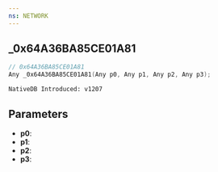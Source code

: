 ```yaml
---
ns: NETWORK
---
```

## _0x64A36BA85CE01A81

```c
// 0x64A36BA85CE01A81
Any _0x64A36BA85CE01A81(Any p0, Any p1, Any p2, Any p3);
```

```
NativeDB Introduced: v1207
```

## Parameters
* **p0**:
* **p1**:
* **p2**:
* **p3**:
